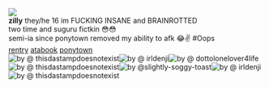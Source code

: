 ![](https://komarev.com/ghpvc/?username=zyvism&color=7a7a7a&style=flat-square&label=rituals+placed)
<br><b>zilly</b> they/he 16 im FUCKING INSANE and BRAINROTTED
<br>two time and suguru fictkin 😳😳
<br>semi-ia since ponytown removed my ability to afk 😂✌️ #Oops
<br>[rentry](https://rentry.co/fragiIecuItist) [atabook](https://goge.atabook.org) [ponytown](https://rentry.co/platonicskgo)
<br>![by @ thisdastampdoesnotexist](https://64.media.tumblr.com/5e61216c8a25f72ea62a601d458687b8/e9b3d8f54b40b5ff-a7/s100x200/7a5e8d6d0ed3a6678c985297e0666f0357744540.pnj)![by @ irldenji](https://64.media.tumblr.com/f7702d1329d398d9129a7f1e115e7a34/521dfb70c93af8b1-db/s100x200/b61b6ceac27c072081a928bd00a7597bd9e09f37.gifv)![by @ dottolonelover4life](https://64.media.tumblr.com/1e6128b1c8b55cfbafdd85ba4a9bbe33/7a3dc2e46165c073-6d/s100x200/96db8067b9c15692c31e8f8d89ba778fee9431b0.gifv)![by @ thisdastampdoesnotexist](https://64.media.tumblr.com/ab0860fad611679f084a3f3da3faad76/479099121a93755f-4d/s100x200/50259f05ca98a3c98a64161ff9ee4f237e22728f.pnj)![by @slightly-soggy-toast](https://64.media.tumblr.com/f7fd0eab04877105a63f8c37a3779fd8/320a12153702ad86-7d/s100x200/43a2de8db660cd9518d683cd942bd61bac7aa80e.pnj)![by @ irldenji](https://64.media.tumblr.com/46a4a143365b16d9165a94af9e9150be/828bc025e247fab9-6e/s100x200/3309da6e8bfe6081544b1d1001bc44631836f266.gifv)![by @ thisdastampdoesnotexist](https://64.media.tumblr.com/f38316bae46ba65c83e03d08681ef577/455d97c1094b5f02-c4/s250x400/503ecd169cd4eef720229a9ece66b245565291a5.pnj)
